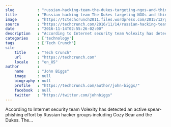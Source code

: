 ```yaml
---
slug          : "russian-hacking-team-the-dukes-targeting-ngos-and-think-tanks-after-trump-victory"
title         : "Russian hacking team The Dukes targeting NGOs and think tanks after Trump victory"
image         : "https://tctechcrunch2011.files.wordpress.com/2015/12/gigster-hackers.jpg?w=764&h=400&crop=1"
source        : "https://techcrunch.com/2016/11/14/russian-hacking-team-the-dukes-targeting-ngos-and-think-tanks-after-trump-victory/"
date          : "2016-11-14T02:55:26-02:00"
description   : "According to Internet security team Volexity has detected an active spear-phishing effort by Russian hacker groups including Cozy Bear and the Dukes. The..."
categories    : ['technology']
tags          : ['Tech Crunch']
site          :
    title     : "Tech Crunch"
    url       : "https://techcrunch.com"
    locale    : "en_US"
author        :
    name      : "John Biggs"
    image     : null
    biography : null
    profile   : "https://techcrunch.com/author/john-biggs/"
    facebook  : null
    twitter   : "https://twitter.com/johnbiggs"
---
```


According to Internet security team Volexity has detected an active spear-phishing effort by Russian hacker groups including Cozy Bear and the Dukes. The...
